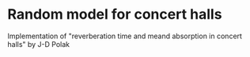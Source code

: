 # Random model for concert halls
Implementation of "reverberation time and meand absorption in concert halls" by J-D Polak
